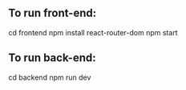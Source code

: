 ## To run front-end:
cd frontend
npm install react-router-dom
npm start

## To run back-end:
cd backend
npm run dev
